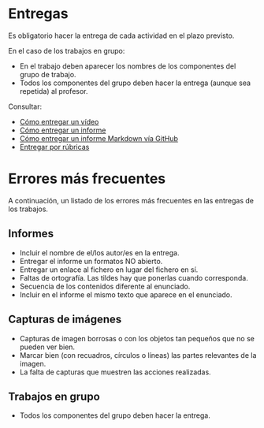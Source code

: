 
# Entregas

Es obligatorio hacer la entrega de cada actividad en el plazo previsto.

En el caso de los trabajos en grupo:
* En el trabajo deben aparecer los nombres de los componentes del grupo de trabajo.
* Todos los componentes del grupo deben hacer la entrega (aunque sea repetida) al profesor.

Consultar:
* [Cómo entregar un vídeo](video.md)
* [Cómo entregar un informe](informe.md)
* [Cómo entregar un informe Markdown vía GitHub](markdown.md)
* [Entregar por rúbricas](rubricas.md)


# Errores más frecuentes

A continuación, un listado de los errores más frecuentes en las entregas
de los trabajos.

## Informes

* Incluir el nombre de el/los autor/es en la entrega.
* Entregar el informe un formatos NO abierto.
* Entregar un enlace al fichero en lugar del fichero en sí.
* Faltas de ortografía. Las tildes hay que ponerlas cuando corresponda.
* Secuencia de los contenidos diferente al enunciado.
* Incluir en el informe el mismo texto que aparece en el enunciado.

## Capturas de imágenes

* Capturas de imagen borrosas o con los objetos tan pequeños que no se
pueden ver bien.
* Marcar bien (con recuadros, círculos o líneas) las partes relevantes
de la imagen.
* La falta de capturas que muestren las acciones realizadas.

## Trabajos en grupo

* Todos los componentes del grupo deben hacer la entrega.
